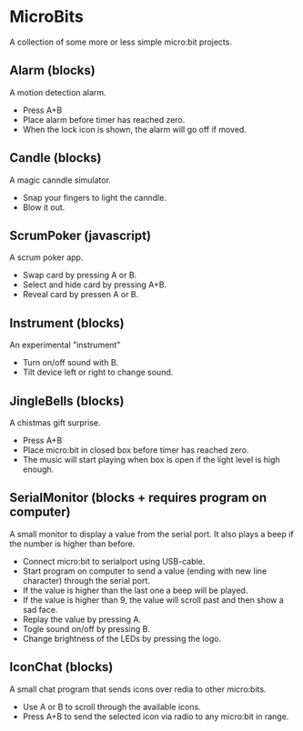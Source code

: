 # MicroBits
A collection of some more or less simple micro:bit projects.

## Alarm (blocks)
A motion detection alarm.
* Press A+B
* Place alarm before timer has reached zero.
* When the lock icon is shown, the alarm will go off if moved.

## Candle (blocks)
A magic canndle simulator.
* Snap your fingers to light the canndle.
* Blow it out.

## ScrumPoker (javascript)
A scrum poker app.
* Swap card by pressing A or B.
* Select and hide card by pressing A+B.
* Reveal card by pressen A or B.

## Instrument (blocks)
An experimental "instrument"
* Turn on/off sound with B.
* Tilt device left or right to change sound.

## JingleBells (blocks)
A chistmas gift surprise.
* Press A+B
* Place micro:bit in closed box before timer has reached zero.
* The music will start playing when box is open if the light level is high enough.
 
## SerialMonitor (blocks + requires program on computer)
A small monitor to display a value from the serial port. It also plays a beep if the number is higher than before.
* Connect micro:bit to serialport using USB-cable.
* Start program on computer to send a value (ending with new line character) through the serial port.
* If the value is higher than the last one a beep will be played.
* If the value is higher than 9, the value will scroll past and then show a sad face.
* Replay the value by pressing A.
* Togle sound on/off by pressing B.
* Change brightness of the LEDs by pressing the logo.

## IconChat (blocks)
A small chat program that sends icons over redia to other micro:bits.
* Use A or B to scroll through the available icons.
* Press A+B to send the selected icon via radio to any micro:bit in range.
